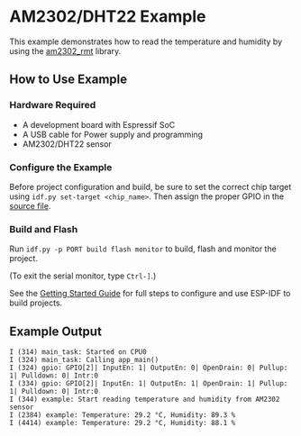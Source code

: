 # AM2302/DHT22 Example

This example demonstrates how to read the temperature and humidity by using the [am2302_rmt](https://components.espressif.com/component/suda-morris/am2302_rmt) library.

## How to Use Example

### Hardware Required

* A development board with Espressif SoC
* A USB cable for Power supply and programming
* AM2302/DHT22 sensor

### Configure the Example

Before project configuration and build, be sure to set the correct chip target using `idf.py set-target <chip_name>`. Then assign the proper GPIO in the [source file](main/am2302_example_main.c).

### Build and Flash

Run `idf.py -p PORT build flash monitor` to build, flash and monitor the project.

(To exit the serial monitor, type ``Ctrl-]``.)

See the [Getting Started Guide](https://docs.espressif.com/projects/esp-idf/en/latest/get-started/index.html) for full steps to configure and use ESP-IDF to build projects.

## Example Output

```text
I (314) main_task: Started on CPU0
I (324) main_task: Calling app_main()
I (324) gpio: GPIO[2]| InputEn: 1| OutputEn: 0| OpenDrain: 0| Pullup: 1| Pulldown: 0| Intr:0
I (334) gpio: GPIO[2]| InputEn: 1| OutputEn: 1| OpenDrain: 1| Pullup: 1| Pulldown: 0| Intr:0
I (344) example: Start reading temperature and humidity from AM2302 sensor
I (2384) example: Temperature: 29.2 °C, Humidity: 89.3 %
I (4414) example: Temperature: 29.2 °C, Humidity: 88.1 %
```
